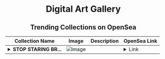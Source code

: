 <div align="center">

# Digital Art Gallery

## Trending Collections on OpenSea

| Collection Name                       | Image                                                                                     | Description                       | OpenSea Link                                                                                          |
|---------------------------------------|-------------------------------------------------------------------------------------------|-----------------------------------|--------------------------------------------------------------------------------------------------------|
| **<details><summary>STOP STARING BR...</summary>STOP STARING BRO</details>** | ![Image](https://i.seadn.io/s/raw/files/543d6cf12e97e70f1dc18a5c1b4af50c.gif?w=500&auto=format?w=200&auto=format) |  | <details><summary>Link</summary>[STOP STARING BRO](https://opensea.io/collection/stop-staring-bro)</details> |

</div>